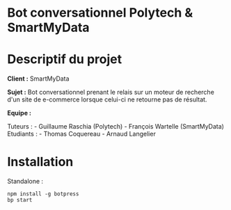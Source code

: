 Bot conversationnel Polytech & SmartMyData
======================================================

# Descriptif du projet

**Client :** SmartMyData

**Sujet :**	Bot conversationnel prenant le relais sur un moteur de recherche
d'un site de e-commerce lorsque celui-ci ne retourne pas de résultat.

**Equipe :** 

Tuteurs :
    - Guillaume Raschia (Polytech)
    - François Wartelle (SmartMyData)
Etudiants :
    - Thomas Coquereau
    - Arnaud Langelier

# Installation

Standalone :

```
npm install -g botpress
bp start
```